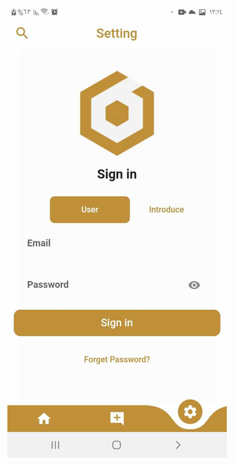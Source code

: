 ![image alt ](https://github.com/WalaAboElsaod/Cons-app/blob/f796583eb206da3995459bd2ee88cfaa3cd04735/1c.jpg)

